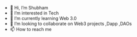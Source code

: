 - 👋 Hi, I’m Shubham
- 👀 I’m interested in Tech 
- 🌱 I’m currently learning Web 3.0
- 💞️ I’m looking to collaborate on Web3 projects ,Dapp ,DAOs
- 📫 How to reach me 

<!---
sdhacker/sdhacker is a ✨ special ✨ repository because its `README.md` (this file) appears on your GitHub profile.
You can click the Preview link to take a look at your changes.
--->
